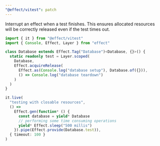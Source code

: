 ```yaml
---
"@effect/vitest": patch
---
```


Interrupt an effect when a test finishes. This ensures allocated resources
will be correctly released even if the test times out.

```ts
import { it } from "@effect/vitest"
import { Console, Effect, Layer } from "effect"

class Database extends Effect.Tag("Database")<Database, {}>() {
  static readonly test = Layer.scoped(
    Database,
    Effect.acquireRelease(
      Effect.as(Console.log("database setup"), Database.of({})),
      () => Console.log("database teardown")
    )
  )
}

it.live(
  "testing with closable resources",
  () =>
    Effect.gen(function* () {
      const database = yield* Database
      // performing some time consuming operations
      yield* Effect.sleep("500 millis")
    }).pipe(Effect.provide(Database.test)),
  { timeout: 100 }
)
```
